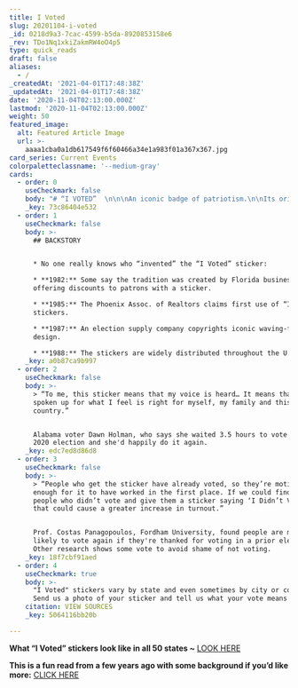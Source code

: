 ```yaml
---
title: I Voted
slug: 20201104-i-voted
_id: 0218d9a3-7cac-4599-b5da-8920853158e6
_rev: TDo1Nq1xkiZakmRW4oO4p5
type: quick_reads
draft: false
aliases:
  - /
_createdAt: '2021-04-01T17:48:38Z'
_updatedAt: '2021-04-01T17:48:38Z'
date: '2020-11-04T02:13:00.000Z'
lastmod: '2020-11-04T02:13:00.000Z'
weight: 50
featured_image:
  alt: Featured Article Image
  url: >-
    aaaa1cba0a1db617549f6f60466a34e1a983f01a367x367.jpg
card_series: Current Events
colorpaletteclassname: '--medium-gray'
cards:
  - order: 0
    useCheckmark: false
    body: "# “I VOTED”  \n\n\nAn iconic badge of patriotism.\n\nIts origins? A\_little sticky…"
    _key: 73c86404e532
  - order: 1
    useCheckmark: false
    body: >-
      ## BACKSTORY


      * No one really knows who “invented” the “I Voted” sticker:

      * **1982:** Some say the tradition was created by Florida businesses
      offering discounts to patrons with a sticker.

      * **1985:** The Phoenix Assoc. of Realtors claims first use of “I Voted”
      stickers.

      * **1987:** An election supply company copyrights iconic waving-flag
      design.

      * **1988:** The stickers are widely distributed throughout the U.S.
    _key: a0b87ca9b997
  - order: 2
    useCheckmark: false
    body: >-
      > “To me, this sticker means that my voice is heard… It means that I have
      spoken up for what I feel is right for myself, my family and this
      country.”


      Alabama voter Dawn Holman, who says she waited 3.5 hours to vote in the
      2020 election and she'd happily do it again.
    _key: edc7ed8d86d8
  - order: 3
    useCheckmark: false
    body: >-
      > “People who get the sticker have already voted, so they’re motivated
      enough for it to have worked in the first place. If we could find the
      people who didn’t vote and give them a sticker saying ‘I Didn’t Vote,’
      that could cause a greater increase in turnout.”


      Prof. Costas Panagopoulos, Fordham University, found people are more
      likely to vote again if they're thanked for voting in a prior election.
      Other research shows some vote to avoid shame of not voting.
    _key: 18f7cbf91aed
  - order: 4
    useCheckmark: true
    body: >-
      "I Voted" stickers vary by state and even sometimes by city or county.
      Send us a photo of your sticker and tell us what your vote means to you.
    citation: VIEW SOURCES
    _key: 5064116bb20b

---
```

**What “I Voted” stickers look like in all 50 states ~** [LOOK HERE](https://www.cnn.com/interactive/2020/11/politics/vote-stickers-trnd/)

**This is a fun read from a few years ago with some background if you’d like more:** [CLICK HERE](https://time.com/4541760/i-voted-sticker-history-origins/)